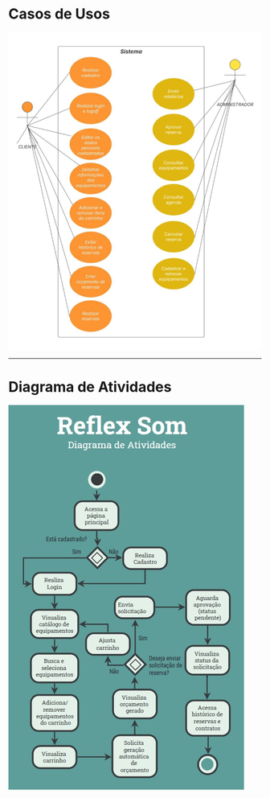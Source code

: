 # Casos de Usos
![Logo](imagens/CasoUso2.0.jpg)

---
# Diagrama de Atividades
![Logo](imagens/DAtvd.jpeg)